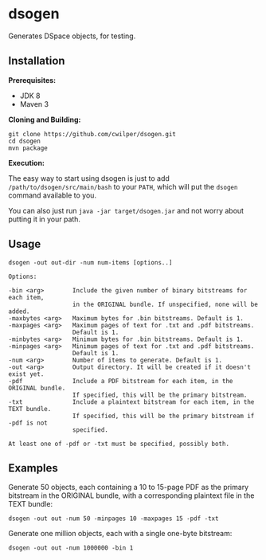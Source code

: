 # dsogen

Generates DSpace objects, for testing.

## Installation

**Prerequisites:**

* JDK 8
* Maven 3

**Cloning and Building:**

    git clone https://github.com/cwilper/dsogen.git
    cd dsogen
    mvn package

**Execution:**

The easy way to start using dsogen is just to add ``/path/to/dsogen/src/main/bash`` to your ``PATH``, which will put the ``dsogen`` command available to you.

You can also just run ``java -jar target/dsogen.jar`` and not worry about putting it in your path.

## Usage

    dsogen -out out-dir -num num-items [options..]

    Options:

    -bin <arg>        Include the given number of binary bitstreams for each item,
                      in the ORIGINAL bundle. If unspecified, none will be added.
    -maxbytes <arg>   Maximum bytes for .bin bitstreams. Default is 1.
    -maxpages <arg>   Maximum pages of text for .txt and .pdf bitstreams.
                      Default is 1.
    -minbytes <arg>   Minimum bytes for .bin bitstreams. Default is 1.
    -minpages <arg>   Minimum pages of text for .txt and .pdf bitstreams.
                      Default is 1.
    -num <arg>        Number of items to generate. Default is 1.
    -out <arg>        Output directory. It will be created if it doesn't exist yet.
    -pdf              Include a PDF bitstream for each item, in the ORIGINAL bundle.
                      If specified, this will be the primary bitstream.
    -txt              Include a plaintext bitstream for each item, in the TEXT bundle.
                      If specified, this will be the primary bitstream if -pdf is not
                      specified.

    At least one of -pdf or -txt must be specified, possibly both.

## Examples

Generate 50 objects, each containing a 10 to 15-page PDF as the primary
bitstream in the ORIGINAL bundle, with a corresponding plaintext file in
the TEXT bundle:

    dsogen -out out -num 50 -minpages 10 -maxpages 15 -pdf -txt

Generate one million objects, each with a single one-byte bitstream:

    dsogen -out out -num 1000000 -bin 1
